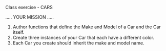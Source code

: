 Class exercise - CARS

.....  YOUR MISSION  .....
  1. Author functions that define the Make
      and Model of a Car and the Car itself.
  2. Create three instances of your Car that
      each have a different color.
  3. Each Car you create should inherit the
      make and model name.
